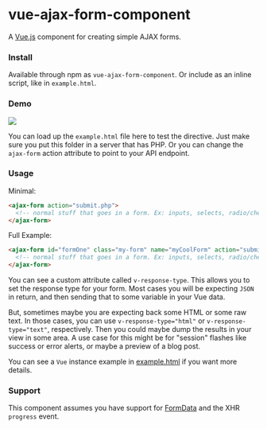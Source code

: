 # vue-ajax-form-component

A [Vue.js](http://vuejs.org/) component for creating simple AJAX forms.

### Install

Available through npm as `vue-ajax-form-component`. Or include as an inline script, like in `example.html`.

### Demo

![](http://cl.ly/image/3Q0L2K0T3Y1i/Screen%20Recording%202015-12-06%20at%2003.57%20PM.gif)

You can load up the `example.html` file here to test the directive. Just make sure you put this folder in a server that has PHP. Or you can change the `ajax-form` action attribute to point to your API endpoint.

### Usage

Minimal:

```html
<ajax-form action="submit.php">
  <!-- normal stuff that goes in a form. Ex: inputs, selects, radio/checkboxs etc. -->
</ajax-form>
```

Full Example:

```html
<ajax-form id="formOne" class="my-form" name="myCoolForm" action="submit.php" method="post" v-response-type="json">
  <!-- normal stuff that goes in a form. Ex: inputs, selects, radio/checkboxs etc. -->
</ajax-form>
```

You can see a custom attribute called `v-response-type`. This allows you to set the response type for your form. Most cases you will be expecting `JSON` in return, and then sending that to some variable in your Vue data.

But, sometimes maybe you are expecting back some HTML or some raw text. In those cases, you can use `v-response-type="html"` or `v-response-type="text"`, respectively. Then you could maybe dump the results in your view in some area. A use case for this might be for "session" flashes like success or error alerts, or maybe a preview of a blog post.

You can see a `Vue` instance example in [example.html](https://github.com/james2doyle/vue-ajax-form-component/blob/master/example.html) if you want more details.

### Support

This component assumes you have support for [FormData](https://developer.mozilla.org/en-US/docs/Web/API/FormData) and the XHR `progress` event.